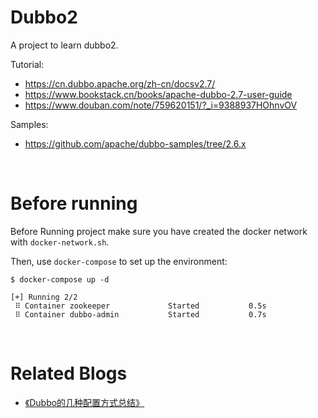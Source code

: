 # **Dubbo2**

A project to learn dubbo2.

Tutorial:

- https://cn.dubbo.apache.org/zh-cn/docsv2.7/
- https://www.bookstack.cn/books/apache-dubbo-2.7-user-guide
- https://www.douban.com/note/759620151/?_i=9388937HOhnvOV

Samples:

- https://github.com/apache/dubbo-samples/tree/2.6.x

<br/>

# **Before running**

Before Running project make sure you have created the docker network with `docker-network.sh`.

Then, use `docker-compose` to set up the environment:

```shell
$ docker-compose up -d

[+] Running 2/2
 ⠿ Container zookeeper             Started           0.5s
 ⠿ Container dubbo-admin           Started           0.7s
```

<br/>

# **Related Blogs**

- [《Dubbo的几种配置方式总结》](https://jasonkayzk.github.io/2023/03/23/Dubbo的几种配置方式总结/)

